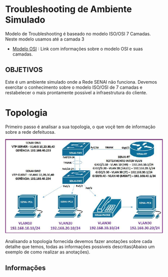 # Troubleshooting de Ambiente Simulado

Modelo de Troubleshooting é baseado no modelo ISO/OSI 7 Camadas. Neste modelo usamos até a camada 3

- [Modelo OSI](https://pt.wikipedia.org/wiki/Modelo_OSI) : Link com informações sobre o modelo OSI e suas camadas.

## **OBJETIVOS**

Este é um ambiente simulado onde a Rede SENAI não funciona. Devemos exercitar o conhecimento sobre o modelo ISO/OSI de 7 camadas e restabelecer o mais prontamente possivel a infraestrutura do cliente.

# Topologia

Primeiro passo é analisar a sua topologia, o que voçê tem de informação sobre a rede defeituosa.

![fluxograma](Photo-cenário.png)

Analisando a topologia fornecida devemos fazer anotações sobre cada detalhe que temos, todas as informações possiveis descritas(Abaixo um exemplo de como realizar as anotações).

## Informações







